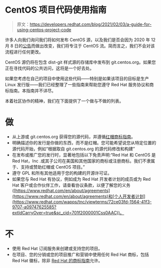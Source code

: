 # CentOS 项目代码使用指南

> 原文：<https://developers.redhat.com/blog/2021/02/03/a-guide-for-using-centos-project-code>

许多人向我们询问我们将如何发布 CentOS 源，以及我们是否会因为 2020 年 12 月 8 日的[公告](https://blog.centos.org/2020/12/future-is-centos-stream/)而做出改变，我们将专注于 CentOS 流。简而言之，我们不会对该流程进行任何更改。

CentOS 源仍将在包含 dist-git 样式源的存储库中发布到 git.centos.org。如果您正在寻找代码的公共访问，这将是一个好去处。

如果您考虑在自己的项目中使用这些代码——特别是如果该项目的目标是生产 Linux 发行版——我们已经整理了一些指南来帮助您遵守 Red Hat 服务协议和商标指南。本指南并不详尽。

本着社区协作的精神，我们在下面提供了一个做与不做的列表。

# 做

*   从上游或 git.centos.org 获得您的源代码，并遵循[红帽商标指南](https://www.redhat.com/en/about/trademark-guidelines-and-policies)。
*   明确描述你的发行是你做的东西，而不是红帽。您可能希望说您从特定位置的源代码开始，例如“根据取自 git.centos.org 的源代码修改和构建”
*   在发布或推广您的发行时，显著地包括以下免责声明:“Red Hat 和 CentOS 是 Red Hat，Inc .或其子公司在美国和其他国家的商标或注册商标。我们不隶属于、支持或赞助红帽或 CentOS 项目。”
*   遵守 GPL 和所有其他适用于您的构建的开源许可证。
*   如果您与 Red Hat 有协议，例如成为 Red Hat 开发者计划的成员或为 Red Hat 客户或合作伙伴工作，请查看协议条款，以便了解您的义务([https://www.redhat.com/en/about/agreements](https://www.redhat.com/en/about/agreements)和[个人开发者计划](https://www.redhat.com/wapps/tnc/viewterms/72ce03fd-1564-41f3-9707-a09747625585?extIdCarryOver=true&sc_cid=701f2000001Css0AAC))。

# 不

*   使用 Red Hat 订阅服务来创建或支持您的项目。
*   在项目、您的分销或您的项目推广和营销中使用任何 Red Hat 商标，包括 Red Hat 徽标，除非 [Red Hat 的商标指南](https://www.redhat.com/en/about/trademark-guidelines-and-policies)允许。